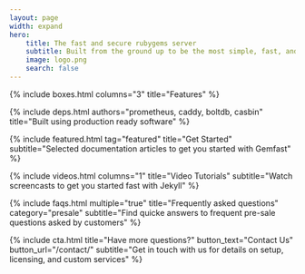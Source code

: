 ```yaml
---
layout: page
width: expand
hero:
    title: The fast and secure rubygems server
    subtitle: Built from the ground up to be the most simple, fast, and secure way to self-host your gems.
    image: logo.png
    search: false
---
```


{% include boxes.html columns="3" title="Features" %}

{% include deps.html authors="prometheus, caddy, boltdb, casbin" title="Built using production ready software" %}

{% include featured.html tag="featured" title="Get Started" subtitle="Selected documentation articles to get you started with Gemfast" %}

{% include videos.html columns="1" title="Video Tutorials" subtitle="Watch screencasts to get you started fast with Jekyll" %}

{% include faqs.html multiple="true" title="Frequently asked questions" category="presale" subtitle="Find quicke answers to frequent pre-sale questions asked by customers" %}

{% include cta.html title="Have more questions?" button_text="Contact Us" button_url="/contact/" subtitle="Get in touch with us for details on setup, licensing, and custom services" %}

